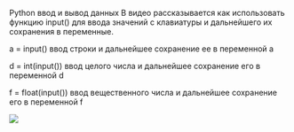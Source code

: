 Python ввод и вывод данных В видео рассказывается как использовать функцию input() для ввода значений с клавиатуры и дальнейшего их сохранения в переменные. 

a = input() ввод строки и дальнейшее сохранение ее в переменной a 

d = int(input()) ввод целого числа и дальнейшее сохранение его в переменной d 

f = float(input()) ввод вещественного числа и дальнейшее сохранение его в переменной f

![](Снимок%20экрана%202024-01-16%20222423.png)